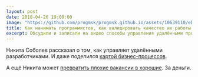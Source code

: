 ```yaml
---
layout: post
date: 2018-04-26 19:00:00
image: "https://github.com/progmsk/progmsk.github.io/assets/10639110/ebf4fb5f-f415-41c8-a8a8-78ccbea12f66"
title: Как нанимать программистов, как валидировать качество их работы
excerpt: Обсудили и записали на видео способы управления удалёнными программистами.
---
```


Никита Соболев рассказал о том, как управляет удалёнными разработчиками.
И даже поделился [картой бизнес-процессов](https://wemake.services/meta/).

А ещё Никита может [превратить плохие вакансии в хорошие](https://hrvs.tech/). За деньги.
